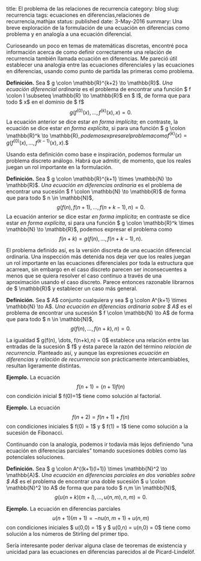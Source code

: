 title: El problema de las relaciones de recurrencia
category: blog
slug: recurrencia
tags: ecuaciones en diferencias,relaciones de recurrencia,mathjax
status: published
date: 3-May-2016
summary: Una breve exploración de la formulación de una ecuación en diferencias como problema y en analogía a una ecuación diferencial.

Curioseando un poco en temas de matemáticas discretas, encontré poca
información acerca de como definir correctamente una relación de
recurrencia también llamada ecuación en diferencias. Me pareció útil
establecer una analogía entre las ecuaciones diferenciales y las
ecuaciones en diferencias, usando como punto de partida las primeras
como problema.

**Definición.** Sea $ g \colon \mathbb{R}^{k+2} \to \mathbb{R}$. *Una
ecuación diferencial ordinaria* es el problema de encontrar una función
$ f \colon I \subseteq \mathbb{R} \to \mathbb{R}$ en $ I$, de forma que
para todo $ x$ en el dominio de $ f$
$$g\left( f^{(0)}(x),\dots,f^{(k)}(x),x \right) = 0.$$ La ecuación
anterior se dice estar *en forma implícita*; en contraste, la ecuación
se dice estar *en forma explícita*, si para una función
$ g \colon \mathbb{R}^k \to \mathbb{R}$, podemos expresar el problema
como$$f^{(k)}(x) = g\left( f^{(0)}(x),\dots,f^{(k-1)}(x),x \right).$$

Usando esta definición como base e inspiración, podemos formular un
problema discreto análogo. Habrá que admitir, de momento, que los reales
juegan un rol importante en la formulación.

**Definición.** Sea
$ g \colon \mathbb{R}^{k+1} \times \mathbb{N} \to \mathbb{R}$. *Una
ecuación en diferencias ordinaria* es el problema de encontrar una
sucesión $ f \colon \mathbb{N} \to \mathbb{R}$ de forma que para todo
$ n \in \mathbb{N}$, $$g(f(n), f(n+1), \dots, f(n+k-1),n) = 0.$$ La
ecuación anterior se dice estar *en forma implícita*; en contraste se
dice estar *en forma explícita*, si para una función
$ g \colon \mathbb{R}^k \times \mathbb{N} \to \mathbb{R}$, podemos
expresar el problema como $$f(n+k)=g( f(n), \dots, f(n+k-1),n).$$

El problema definido así, es la versión discreta de una ecuación
diferencial ordinaria. Una inspección más detenida nos deja ver que los
reales juegan un rol importante en las ecuaciones diferenciales por toda
la estructura que acarrean, sin embargo en el caso discreto parecen ser
inconsecuentes a menos que se quiera resolver el caso continuo a través
de una aproximación usando el caso discreto. Parece entonces razonable
librarnos de $ \mathbb{R}$ y establecer un caso más general.

**Definición.** Sea $ A$ conjunto cualquiera y sea
$ g \colon A^{k+1} \times \mathbb{N} \to A$. *Una ecuación en
diferencias ordinaria sobre $ A$* es el problema de encontrar una
sucesión $ f \colon \mathbb{N} \to A$ de forma que para todo
$ n \in \mathbb{N}$, $$g(f(n), \dots, f(n+k),n) = 0.$$

La igualdad $ g(f(n), \dots, f(n+k),n) = 0$ establece una relación entre
las entradas de la sucesión $ f$ y ésta parece la razón del término
*relación de recurrencia*. Planteado así, y aunque las expresiones
*ecuación en diferencias* y *relación de recurrrencia* son prácticamente
intercambiables, resultan ligeramente distintas.

**Ejemplo.** La ecuación $$f(n+1) = (n+1)f(n)$$ con condición inicial
$ f(0)=1$ tiene como solución al factorial.

**Ejemplo.** La ecuación $$f(n+2) = f(n+1) + f(n)$$ con condiciones
iniciales $ f(0) = 1$ y $ f(1) = 1$ tiene como solución a la sucesión de
Fibonacci.

Continuando con la analogía, podemos ir todavía más lejos definiendo
“una ecuación en diferencias parciales” tomando sucesiones dobles como
las potenciales soluciones.

**Definición.** Sea
$ g \colon A^{(k+1)(l+1)} \times \mathbb{N}^2 \to \mathbb{A}$. *Una
ecuación en diferencias parciales en dos variables sobre $ A$* es el
problema de encontrar una doble sucesión $ u \colon \mathbb{N}^2 \to A$
de forma que para todo $ n,m \in \mathbb{N}$,
$$g\left(u(n+k)(m+l),\dots,u(n,m),n,m\right) = 0.$$

**Ejemplo.** La ecuación en diferencias parciales
$$u(n+1)(m+1) = -nu(n,m+1) + u(n,m)$$ con condiciones iniciales
$ u(0,0) = 1$ y $ u(0,n) = u(n,0) = 0$ tiene como solución a los números
de Stirling del primer tipo.

Sería interesante poder derivar alguna clase de teoremas de existencia y
unicidad para las ecuaciones en diferencias parecidos al de
Picard-Lindelöf.

